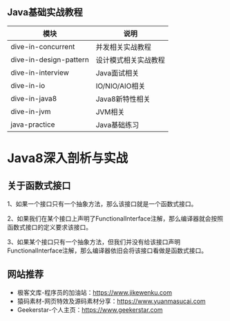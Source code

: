 ## Java基础实战教程

|  模块   | 说明  |
|  ----  | ----  |
| dive-in-concurrent | 并发相关实战教程 |
| dive-in-design-pattern | 设计模式相关实战教程 |
| dive-in-interview | Java面试相关 |
| dive-in-io | IO/NIO/AIO相关 |
| dive-in-java8 | Java8新特性相关 |
| dive-in-jvm | JVM相关 |
| java-practice | Java基础练习 |

# Java8深入剖析与实战

## 关于函数式接口

1、如果一个接口只有一个抽象方法，那么该接口就是一个函数式接口。

2、如果我们在某个接口上声明了FunctionalInterface注解，那么编译器就会按照函数式接口的定义要求该接口。

3、如果某个接口只有一个抽象方法，但我们并没有给该接口声明FunctionalInterface注解，那么编译器依旧会将该接口看做是函数式接口。















## 网站推荐

- 极客文库-程序员的加油站：https://www.jikewenku.com
- 猿码素材-网页特效及源码素材分享：https://www.yuanmasucai.com
- Geekerstar-个人主页：https://www.geekerstar.com
